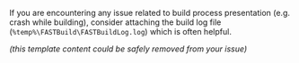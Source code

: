 If you are encountering any issue related to build process presentation (e.g. crash while building), consider attaching the build log file (`%temp%\FASTBuild\FASTBuildLog.log`) which is often helpful.

*(this template content could be safely removed from your issue)*
